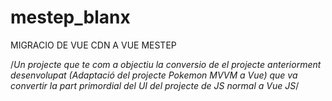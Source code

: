 # mestep_blanx
MIGRACIO DE VUE CDN A VUE MESTEP

/*Un projecte que te com a objectiu la conversio de el projecte anteriorment desenvolupat (Adaptació del projecte Pokemon MVVM a Vue) que va convertir la part primordial del UI del projecte de JS normal a Vue JS*/
